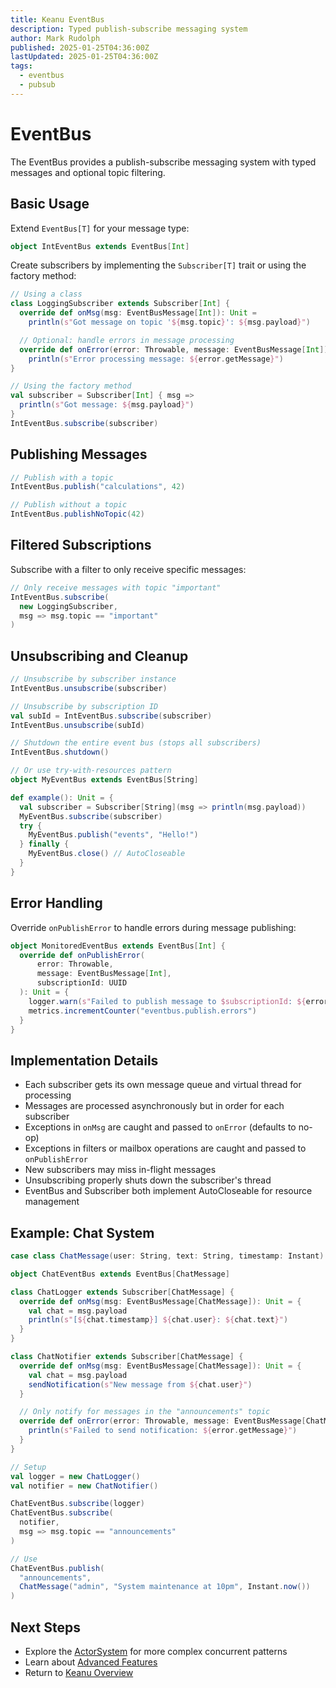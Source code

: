 ```yaml
---
title: Keanu EventBus
description: Typed publish-subscribe messaging system
author: Mark Rudolph
published: 2025-01-25T04:36:00Z
lastUpdated: 2025-01-25T04:36:00Z
tags:
  - eventbus
  - pubsub
---
```


# EventBus

The EventBus provides a publish-subscribe messaging system with typed messages and optional topic filtering.

## Basic Usage

Extend `EventBus[T]` for your message type:

```scala
object IntEventBus extends EventBus[Int]
```

Create subscribers by implementing the `Subscriber[T]` trait or using the factory method:

```scala
// Using a class
class LoggingSubscriber extends Subscriber[Int] {
  override def onMsg(msg: EventBusMessage[Int]): Unit =
    println(s"Got message on topic '${msg.topic}': ${msg.payload}")

  // Optional: handle errors in message processing
  override def onError(error: Throwable, message: EventBusMessage[Int]): Unit =
    println(s"Error processing message: ${error.getMessage}")
}

// Using the factory method
val subscriber = Subscriber[Int] { msg =>
  println(s"Got message: ${msg.payload}")
}
IntEventBus.subscribe(subscriber)
```

## Publishing Messages

```scala
// Publish with a topic
IntEventBus.publish("calculations", 42)

// Publish without a topic
IntEventBus.publishNoTopic(42)
```

## Filtered Subscriptions

Subscribe with a filter to only receive specific messages:

```scala
// Only receive messages with topic "important"
IntEventBus.subscribe(
  new LoggingSubscriber,
  msg => msg.topic == "important"
)
```

## Unsubscribing and Cleanup

```scala
// Unsubscribe by subscriber instance
IntEventBus.unsubscribe(subscriber)

// Unsubscribe by subscription ID
val subId = IntEventBus.subscribe(subscriber)
IntEventBus.unsubscribe(subId)

// Shutdown the entire event bus (stops all subscribers)
IntEventBus.shutdown()

// Or use try-with-resources pattern
object MyEventBus extends EventBus[String]

def example(): Unit = {
  val subscriber = Subscriber[String](msg => println(msg.payload))
  MyEventBus.subscribe(subscriber)
  try {
    MyEventBus.publish("events", "Hello!")
  } finally {
    MyEventBus.close() // AutoCloseable
  }
}
```

## Error Handling

Override `onPublishError` to handle errors during message publishing:

```scala
object MonitoredEventBus extends EventBus[Int] {
  override def onPublishError(
      error: Throwable,
      message: EventBusMessage[Int],
      subscriptionId: UUID
  ): Unit = {
    logger.warn(s"Failed to publish message to $subscriptionId: ${error.getMessage}")
    metrics.incrementCounter("eventbus.publish.errors")
  }
}
```

## Implementation Details

- Each subscriber gets its own message queue and virtual thread for processing
- Messages are processed asynchronously but in order for each subscriber
- Exceptions in `onMsg` are caught and passed to `onError` (defaults to no-op)
- Exceptions in filters or mailbox operations are caught and passed to `onPublishError`
- New subscribers may miss in-flight messages
- Unsubscribing properly shuts down the subscriber's thread
- EventBus and Subscriber both implement AutoCloseable for resource management

## Example: Chat System

```scala
case class ChatMessage(user: String, text: String, timestamp: Instant)

object ChatEventBus extends EventBus[ChatMessage]

class ChatLogger extends Subscriber[ChatMessage] {
  override def onMsg(msg: EventBusMessage[ChatMessage]): Unit = {
    val chat = msg.payload
    println(s"[${chat.timestamp}] ${chat.user}: ${chat.text}")
  }
}

class ChatNotifier extends Subscriber[ChatMessage] {
  override def onMsg(msg: EventBusMessage[ChatMessage]): Unit = {
    val chat = msg.payload
    sendNotification(s"New message from ${chat.user}")
  }

  // Only notify for messages in the "announcements" topic
  override def onError(error: Throwable, message: EventBusMessage[ChatMessage]): Unit = {
    println(s"Failed to send notification: ${error.getMessage}")
  }
}

// Setup
val logger = new ChatLogger()
val notifier = new ChatNotifier()

ChatEventBus.subscribe(logger)
ChatEventBus.subscribe(
  notifier,
  msg => msg.topic == "announcements"
)

// Use
ChatEventBus.publish(
  "announcements",
  ChatMessage("admin", "System maintenance at 10pm", Instant.now())
)
```

## Next Steps

- Explore the [ActorSystem](/keanu/actors) for more complex concurrent patterns
- Learn about [Advanced Features](/keanu/advanced)
- Return to [Keanu Overview](/keanu)
